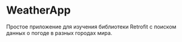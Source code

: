 # WeatherApp
Простое приложение для изучения библиотеки Retrofit с поиском данных о погоде в разных городах мира.

